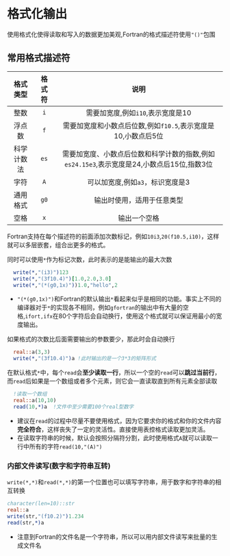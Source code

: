 # 格式化输出

使用格式化使得读取和写入的数据更加美观,Fortran的格式描述符使用`"()"`包围

## 常用格式描述符

| 格式类型| 格式符 |说明|
|:-:|:-:|:-:|
|整数|`i`|需要加宽度,例如`i10`,表示宽度是10|
|浮点数|`f`|需要加宽度和小数点后位数,例如`f10.5`,表示宽度是10,小数点后5位|
|科学计数法|`es`|需要加宽度、小数点后位数和科学计数的指数,例如`es24.15e3`,表示宽度是24,小数点后15位,指数3位|
|字符|`A`|可以加宽度,例如`a3`，标识宽度是3|
|通用格式|`g0`|输出时使用，适用于任意类型|
|空格|`x`|输出一个空格|

Fortran支持在每个描述符的前面添加次数标记，例如`10i3`,`20(f10.5,i10)`，这样就可以多层嵌套，组合出更多的格式。

同时可以使用`*`作为标记次数，此时表示的是能输出的最大次数

``` fortran
  write(*,"(i3)")123
  write(*,"(3f10.4)")[1.0,2.0,3.0]
  write(*,"(*(g0,1x)"))1.0,"hello",2 
```
- `"(*(g0,1x)")`和Fortran的默认输出`*`看起来似乎是相同的功能。事实上不同的编译器对于`*`的实现各不相同，例如`gfortran`的输出中有大量的空格,`ifort,ifx`在80个字符后会自动换行，使用这个格式就可以保证用最小的宽度输出。

如果格式的次数比后面需要输出的参数要少，那此时会自动换行
``` fortran
  real::a(3,3)
  write(*,"(3f10.4)")a !此时输出的是一个3*3的矩阵形式
```

在默认格式`*`中，每个`read`会**至少读取一行**，所以一个空的`read`可以**跳过当前行**，而`read`后如果是一个数组或者多个元素，则它会一直读取直到所有元素全部读取

``` fortran
  !读取一个数组
  real::a(10,10)
  read(10,*)a  !文件中至少需要100个real型数字
```

- 建议在`read`的过程中尽量不要使用格式，因为它要求你的格式和你的文件内容**完全符合**，这样丧失了一定的灵活性。直接使用表控格式读取更加灵活。
- 在读取字符串的时候，默认会按照分隔符分割，此时使用格式`A`就可以读取一行中所有的字符`read(10,"(A)")`



### 内部文件读写(数字和字符串互转)
`write(*,*)`和`read(*,*)`的第一个位置也可以填写字符串，用于数字和字符串的相互转换

``` fortran
character(len=10)::str
real::a
write(str,"(f10.2)")1.234
read(str,*)a
```
- 注意到Fortran的文件名是一个字符串，所以可以用内部文件读写来批量的生成文件名

